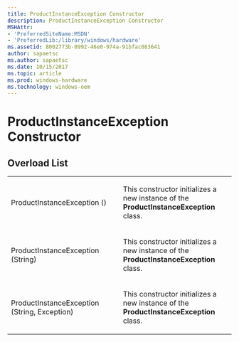 ```yaml
---
title: ProductInstanceException Constructor
description: ProductInstanceException Constructor
MSHAttr:
- 'PreferredSiteName:MSDN'
- 'PreferredLib:/library/windows/hardware'
ms.assetid: 8002773b-0992-46e0-974a-91bfac083641
author: sapaetsc
ms.author: sapaetsc
ms.date: 10/15/2017
ms.topic: article
ms.prod: windows-hardware
ms.technology: windows-oem
---
```


# ProductInstanceException Constructor


## <span id="Overload_List"></span><span id="overload_list"></span><span id="OVERLOAD_LIST"></span>Overload List


<table>
<colgroup>
<col width="50%" />
<col width="50%" />
</colgroup>
<tbody>
<tr class="odd">
<td><p>ProductInstanceException ()</p></td>
<td><p>This constructor initializes a new instance of the <strong>ProductInstanceException</strong> class.</p></td>
</tr>
<tr class="even">
<td><p>ProductInstanceException (String)</p></td>
<td><p>This constructor initializes a new instance of the <strong>ProductInstanceException</strong> class.</p></td>
</tr>
<tr class="odd">
<td><p>ProductInstanceException (String, Exception)</p></td>
<td><p>This constructor initializes a new instance of the <strong>ProductInstanceException</strong> class.</p></td>
</tr>
</tbody>
</table>

 

 

 






